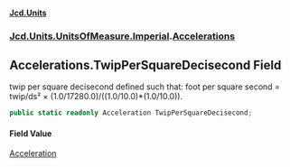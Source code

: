 #### [Jcd.Units](index 'index')
### [Jcd.Units.UnitsOfMeasure.Imperial](Jcd.Units.UnitsOfMeasure.Imperial 'Jcd.Units.UnitsOfMeasure.Imperial').[Accelerations](Accelerations 'Jcd.Units.UnitsOfMeasure.Imperial.Accelerations')

## Accelerations.TwipPerSquareDecisecond Field

twip per square decisecond defined such that: foot per square second = twip/ds² ×
(1.0/17280.0)/((1.0/10.0)*(1.0/10.0)).

```csharp
public static readonly Acceleration TwipPerSquareDecisecond;
```

#### Field Value
[Acceleration](Acceleration 'Jcd.Units.UnitTypes.Acceleration')